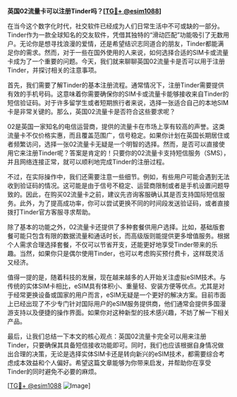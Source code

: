 **英国02流量卡可以注册Tinder吗？[[TG💪+ @esim1088](https://t.me/s/esim1088)]**

在当今这个数字化时代，社交软件已经成为人们日常生活中不可或缺的一部分。Tinder作为一款全球知名的交友软件，凭借其独特的“滑动匹配”功能吸引了无数用户。无论你是想寻找浪漫的爱情，还是希望结识志同道合的朋友，Tinder都能满足你的需求。然而，对于一些在国外使用的人来说，如何选择合适的SIM卡或流量卡成为了一个重要的问题。今天，我们就来聊聊英国02流量卡是否可以用于注册Tinder，并探讨相关的注意事项。

首先，我们需要了解Tinder的基本注册流程。通常情况下，注册Tinder需要提供有效的手机号码。这意味着你需要确保你的SIM卡或流量卡能够接收来自Tinder的短信验证码。对于许多留学生或者短期旅行者来说，选择一张适合自己的本地SIM卡是非常关键的。那么，英国02流量卡是否符合这些要求呢？

02是英国一家知名的电信运营商，提供的流量卡在市场上享有较高的声誉。这类流量卡不仅价格实惠，而且覆盖范围广，信号稳定。如果你计划在英国长期居住或者频繁访问，选择一张02流量卡无疑是一个明智的选择。然而，是否可以直接使用它来注册Tinder呢？答案是肯定的！只要你的02流量卡支持短信服务（SMS），并且网络连接正常，就可以顺利地完成Tinder的注册过程。

不过，在实际操作中，我们还需要注意一些细节。例如，有些用户可能会遇到无法收到验证码的情况。这可能是由于信号不稳定、运营商限制或者是手机设置问题导致的。因此，在购买02流量卡之前，建议先咨询客服确认其是否支持国际短信服务。此外，为了提高成功率，你可以尝试更换不同的时间段发送验证码，或者直接拨打Tinder官方客服寻求帮助。

除了基本的功能之外，02流量卡还提供了多种套餐供用户选择。比如，基础版套餐可能只包含有限的数据流量和通话时长，而高级版则能提供更多增值服务。根据个人需求合理选择套餐，不仅可以节省开支，还能更好地享受Tinder带来的乐趣。当然，如果你只是偶尔使用Tinder，也可以考虑购买预付费卡，这样既灵活又经济。

值得一提的是，随着科技的发展，现在越来越多的人开始关注虚拟eSIM技术。与传统的实体SIM卡相比，eSIM具有体积小、重量轻、安装方便等优点。尤其是对于经常更换设备或国家的用户而言，eSIM无疑是一个更好的解决方案。目前市面上已经出现了不少专门针对国际用户的eSIM服务提供商，他们通常会提供多国漫游支持以及便捷的操作界面。如果你对这种新型的技术感兴趣，不妨了解一下相关产品。

最后，让我们总结一下本文的核心观点：英国02流量卡完全可以用来注册Tinder，只要确保其具备短信接收功能即可。同时，我们也应该根据自身情况做出合理的决策，无论是选择实体SIM卡还是转向新兴的eSIM技术，都需要综合考虑成本效益和个人偏好。希望这篇文章能够为你带来启发，并帮助你在享受Tinder的同时避免不必要的麻烦。

[[TG💪+ @esim1088](https://t.me/s/esim1088) ![Image](https://i.postimg.cc/4NQfJmqS/Snipaste-2025-05-13-00-14-12.png)]